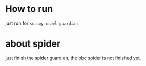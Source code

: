 # How to run

just run for `scrapy crawl guardian`

# about spider
just finish the spider guardian, the bbc spider is not finished yet.
